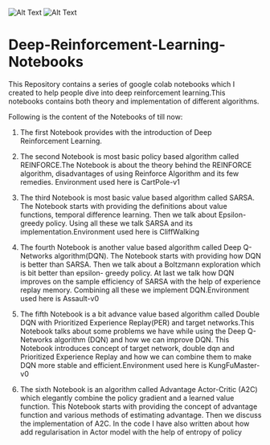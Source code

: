 ![Alt Text](https://j.gifs.com/OMBMLr.gif)          ![Alt Text](https://j.gifs.com/r848Vp.gif)


# Deep-Reinforcement-Learning-Notebooks
This Repository contains a series of google colab notebooks which I created to help people dive into deep reinforcement learning.This notebooks contains both theory and implementation of different algorithms. 

Following is the content of the Notebooks of till now:
1) The first Notebook provides with the introduction of Deep Reinforcement Learning. 

2) The second Notebook is most basic policy based algorithm called REINFORCE.The Notebook is about the theory behind the REINFORCE algorithm, disadvantages of using Reinforce Algorithm and its few remedies. Environment used  here is CartPole-v1

3) The third Notebook is most basic value based algorithm called SARSA. The Notebook starts with providing the definitions about value functions, temporal difference learning. Then we talk about Epsilon- greedy policy. Using all these we talk SARSA and its implementation.Environment used  here is CliffWalking

4) The fourth Notebook is another value based algorithm called Deep Q-Networks algorithm(DQN). The Notebook starts with providing how DQN is better than SARSA. Then we talk about a Boltzmann exploration which is bit better than epsilon- greedy policy. At last we talk how DQN improves on the sample efficiency of SARSA with the help of experience replay memory. Combining all these we implement DQN.Environment used  here is Assault-v0

5) The fifth Notebook is a bit advance value based algorithm called Double DQN with Prioritized Experience Replay(PER) and target networks.This Notebook talks about some problems we have while using the Deep Q-Networks algorithm (DQN) and how we can improve DQN. This Notebook introduces concept of target network, double dqn and Prioritized Experience Replay and how we can combine them to make DQN more stable and efficient.Environment used  here is KungFuMaster-v0

6) The sixth Notebook is an algorithm called Advantage Actor-Critic (A2C) which elegantly combine the policy gradient and a learned value function. This Notebook starts with providing the concept of advantage function and various methods of estimating advantage. Then we discuss the implementation of A2C. In the code I have also written about how add regularisation in Actor model with the help of entropy of policy
